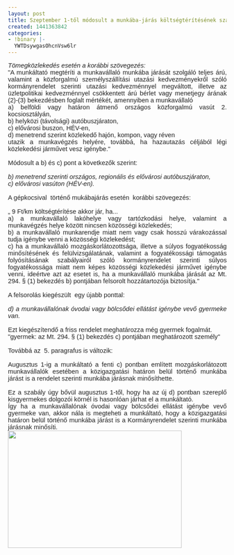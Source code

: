 ```yaml
---
layout: post
title: Szeptember 1-től módosult a munkába-járás költségtérítésének szabálya
created: 1441363842
categories:
- !binary |-
  YWTDsywgasOhcnVsw6lr
---
```

<p class="MsoNormal" style="margin: 0cm 0cm 0.0001pt; font-size: 11pt; font-family: Calibri, sans-serif; color: #222222; text-align: justify;"><em style="font-size: 11pt;">Tömegközlekedés esetén a korábbi szövegezés:</em></p><p class="MsoNormal" style="margin: 0cm 0cm 0.0001pt; font-size: 11pt; font-family: Calibri, sans-serif; color: #222222; text-align: justify;">"A munkáltató megtéríti a munkavállaló munkába járását szolgáló teljes árú, valamint a közforgalmú személyszállítási utazási kedvezményekről szóló kormányrendelet szerinti utazási kedvezménnyel megváltott, illetve az üzletpolitikai kedvezménnyel csökkentett árú bérlet vagy menetjegy árának (2)-(3) bekezdésben foglalt mértékét, amennyiben a munkavállaló<br>a) belföldi vagy határon átmenő országos közforgalmú vasút 2. kocsiosztályán,<br>b) helyközi (távolsági) autóbuszjáraton,<br>c) elővárosi buszon, HÉV-en,<br>d) menetrend szerint közlekedő hajón, kompon, vagy réven<br>utazik a munkavégzés helyére, továbbá, ha hazautazás céljából légi közlekedési járművet vesz igénybe."<br><br><span style="text-decoration: underline;"></span><span style="text-decoration: underline;"></span></p><p class="MsoNormal" style="margin: 0cm 0cm 0.0001pt; font-size: 11pt; font-family: Calibri, sans-serif; color: #222222; text-align: justify;">Módosult a b) és c) pont a következők szerint:<br><br><em>b) menetrend szerinti országos, regionális és elővárosi autóbuszjáraton,<br>c) elővárosi vasúton (HÉV-en).</em><br><br>A gépkocsival&nbsp; történő mukábajárás esetén&nbsp; korábbi szövegezés:<span style="text-decoration: underline;"></span><span style="text-decoration: underline;"></span></p><p class="MsoNormal" style="margin: 0cm 0cm 0.0001pt; font-size: 11pt; font-family: Calibri, sans-serif; color: #222222; text-align: justify;">&nbsp;<span style="text-decoration: underline;"></span><span style="text-decoration: underline;"></span></p><p class="MsoNormal" style="margin: 0cm 0cm 0.0001pt; font-size: 11pt; font-family: Calibri, sans-serif; color: #222222; text-align: justify;">„ 9 Ft/km költségtérítése akkor jár, ha...<br>a) a munkavállaló lakóhelye vagy tartózkodási helye, valamint a munkavégzés helye között nincsen közösségi közlekedés;<br>b) a munkavállaló munkarendje miatt nem vagy csak hosszú várakozással tudja igénybe venni a közösségi közlekedést;<br>c) ha a munkavállaló mozgáskorlátozottsága, illetve a súlyos fogyatékosság minősítésének és felülvizsgálatának, valamint a fogyatékossági támogatás folyósításának szabályairól szóló kormányrendelet szerinti súlyos fogyatékossága miatt nem képes közösségi közlekedési járművet igénybe venni, ideértve azt az esetet is, ha a munkavállaló munkába járását az Mt. 294. § (1) bekezdés b) pontjában felsorolt hozzátartozója biztosítja."<br><br>A felsorolás kiegészült &nbsp;egy újabb ponttal:<br><em><br>d) a munkavállalónak óvodai vagy bölcsődei ellátást igénybe vevő gyermeke van.</em><br><br>Ezt kiegészítendő a friss rendelet meghatározza még gyermek fogalmát.<br>"gyermek: az Mt. 294. § (1) bekezdés c) pontjában meghatározott személy"<br><br>Továbbá az &nbsp;5. paragrafus is változik:<br><br>Augusztus 1-ig a munkáltató a fenti c) pontban említett mozgáskorlátozott munkavállalók esetében a közigazgatási határon belül történő munkába járást is a rendelet szerinti munkába járásnak minősíthette.<br><br>Ez a szabály úgy bővül augusztus 1-től, hogy ha az új d) pontban szereplő kisgyermekes dolgozói körnél is hasonlóan járhat el a munkáltató.<br>Így ha a munkavállalónak óvodai vagy bölcsődei ellátást igénybe vevő gyermeke van, akkor nála is megteheti a munkáltató, hogy a közigazgatási határon belül történő munkába járást is a Kormányrendelet szerinti munkába járásnak minősíti.</p><p class="MsoNormal" style="margin: 0cm 0cm 0.0001pt; font-size: 11pt; font-family: Calibri, sans-serif; color: #222222; text-align: justify;"><span style="text-decoration: underline;"></span><span style="text-decoration: underline;"></span></p><p class="MsoNormal" style="margin: 0cm 0cm 0.0001pt; font-size: 11pt; font-family: Calibri, sans-serif; color: #222222; text-align: justify;"><span style="text-decoration: underline;"></span></p><p class="MsoNormal" style="margin: 0cm 0cm 0.0001pt; font-size: 11pt; font-family: Calibri, sans-serif; color: #222222; text-align: justify;"><em style="font-size: 11pt;"><img src="/sites/goldconsulting.eu/files/img/101582.jpg" width="400" height="270"></em>&nbsp;</p>
